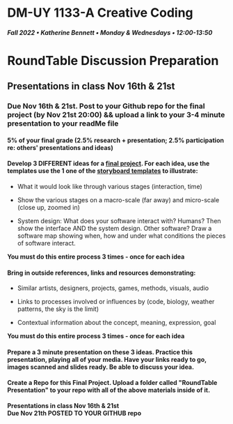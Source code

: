 # DM-UY 1133-A Creative Coding
##### Fall 2022 • Katherine Bennett • Monday & Wednesdays • 12:00-13:50

# RoundTable Discussion Preparation 

## **Presentations in class Nov 16th & 21st**

### Due Nov 16th & 21st. Post to your Github repo for the final project (by Nov 21st 20:00) && upload a link to your 3-4 minute presentation to your readMe file 

#### 5% of your final grade (2.5% research + presentation; 2.5% participation re: others' presentations and ideas)
 

#### Develop 3 DIFFERENT ideas for a [final project](Final_Project.md). For each idea, use the templates use the 1 one of the [storyboard templates](https://github.com/IDMNYU/CreativeCoding_1133-C_Bennett_Fall18/tree/master/storyboardTemplates) to illustrate: 
	
* What it would look like through various stages (interaction, time)

* Show the various stages on a macro-scale (far away) and micro-scale (close up, zoomed in)

* System design: What does your software interact with? Humans? Then show the interface AND the system design. Other software? Draw a software map showing when, how and under what conditions the pieces of software interact.


**You must do this entire process 3 times - once for each idea**

#### Bring in outside references, links and resources demonstrating: 

* Similar artists, designers, projects, games, methods, visuals, audio

* Links to processes involved or influences by (code, biology, weather patterns, the sky is the limit)

* Contextual information about the concept, meaning, expression, goal

**You must do this entire process 3 times - once for each idea**

#### Prepare a 3 minute presentation on these 3 ideas. Practice this presentation, playing all of your media. Have your links ready to go, images scanned and slides ready. Be able to discuss your idea.

#### Create a Repo for this Final Project. Upload a folder called "RoundTable Presentation" to your repo with all of the above materials inside of it.


**Presentations in class Nov 16th & 21st** <br>
**Due Nov 21th POSTED TO YOUR GITHUB repo**
